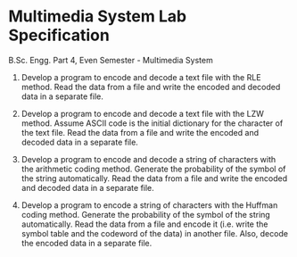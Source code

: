 # Multimedia System Lab Specification

B.Sc. Engg. Part 4, Even Semester - Multimedia System 


1. Develop a program to encode and decode a text file with the RLE method. Read the data from a file and write the encoded and decoded data in a separate file.


2. Develop a program to encode and decode a text file with the LZW method. Assume ASCII code is the initial dictionary for the character of the text file. Read the data from a file and write the encoded and decoded data in a separate file.


3. Develop a program to encode and decode a string of characters with the arithmetic coding method.  Generate the probability of the symbol of the string automatically. Read the data from a file and write the encoded and decoded data in a separate file.


4. Develop a program to encode a string of characters with the Huffman coding method.  Generate the probability of the symbol of the string automatically. Read the data from a file and encode it (i.e. write the symbol table and the codeword of the data) in another file. Also, decode the encoded data in a separate file.